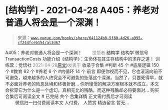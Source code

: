 # [结构学] - 2021-04-28 A405：养老对普通人将会是一个深渊！

> 来源：[`www.yuque.com/books/share/641124b8-5f80-4d26-a995-cf244fceb154/al3d67`](https://www.yuque.com/books/share/641124b8-5f80-4d26-a995-cf244fceb154/al3d67)

<ne-p id="520f42f3293818f927861ebbd5b15da4_p_0" data-lake-id="520f42f3293818f927861ebbd5b15da4_p_0"><ne-text id="u73f1c91c" style="color: rgb(51, 51, 51);">A405：养老对普通人将会是一个深渊！</ne-text></ne-p> <ne-p id="abf61beb75ff8f19fc4d68d8ea628b0e" data-lake-id="abf61beb75ff8f19fc4d68d8ea628b0e"><ne-text id="uceb2c77b" ne-fontsize="12" style="color: rgb(255, 255, 255);">原创</ne-text><ne-text id="ub9658872" style="color: rgb(140, 140, 140);">觉悟者</ne-text> <ne-text id="u1e498cbd" ne-fontsize="14">结构学</ne-text></ne-p> <ne-p id="cb6e8bcb4908ae3159cdd6ac7c266ead" data-lake-id="cb6e8bcb4908ae3159cdd6ac7c266ead"><ne-text id="u4b4a47db" ne-fontsize="14" ne-bold="true" style="color: rgb(51, 51, 51);">结构学</ne-text></ne-p> <ne-p id="4c548e644177e5705c02f16b6b541170" data-lake-id="4c548e644177e5705c02f16b6b541170"><ne-text id="u86d7f661" ne-fontsize="14" style="color: rgb(51, 51, 51);">微信号</ne-text><ne-text id="ub8c6c5b3" ne-fontsize="14" style="color: rgb(51, 51, 51);">TransactionCosts</ne-text></ne-p> <ne-p id="8a6fcb7a4486f18364eb4b6d8e75182b" data-lake-id="8a6fcb7a4486f18364eb4b6d8e75182b"><ne-text id="udbd46fd3" ne-fontsize="14" style="color: rgb(51, 51, 51);">功能介绍</ne-text><ne-text id="ufb4590da" ne-fontsize="14" style="color: rgb(51, 51, 51);">《结构学》：生命体在其生存结构中的求存之道！ 训练营：觉悟社</ne-text></ne-p> <ne-p id="ed4b36097af06fa981cd0879e971d9fd" data-lake-id="ed4b36097af06fa981cd0879e971d9fd"><ne-text id="u56a8d1ab" style="color: rgb(140, 140, 140);">2021-04-28</ne-text>[<ne-text id="u71c860bc" ne-fontsize="14">原文</ne-text>](https://mp.weixin.qq.com/s?__biz=MzIzMDYwOTM0Mg==&mid=2247485587&idx=1&sn=f00402b3fdc5062ee5c5382295ac4dcb&chksm=e8b19042dfc619546bf0a0905d2733d900b7594f1564f1fa7528399053b93dc53f4d14c009fb#rd))<ne-text id="u4f1af89e" ne-fontsize="14" style="color: rgb(140, 140, 140);">发表于</ne-text></ne-p> <ne-p id="21d988c777c70c303b5bc1055a186818" data-lake-id="21d988c777c70c303b5bc1055a186818"><ne-text id="u99f248d3" style="color: rgb(51, 51, 51);">收录于合集</ne-text></ne-p> <ne-p id="299204bb2c41539ce410cbe4ce5c68b3" data-lake-id="299204bb2c41539ce410cbe4ce5c68b3"><ne-text id="u96e871fe" style="color: rgb(51, 51, 51);">#判断 45 个</ne-text></ne-p> <ne-p id="39c340b488f0efde415cca2e48a842b7" data-lake-id="39c340b488f0efde415cca2e48a842b7"><ne-text id="u8ccdffcd" style="color: rgb(51, 51, 51);">#底层逻辑 150 个</ne-text></ne-p> <ne-p id="673ca2aacccbb5e4d98678d43aed58ef" data-lake-id="673ca2aacccbb5e4d98678d43aed58ef"><ne-text id="u86c71400" style="color: rgb(51, 51, 51);">#教育 62 个</ne-text></ne-p> <ne-p id="91593fc8ce4c431893503c8e720c8e28" data-lake-id="91593fc8ce4c431893503c8e720c8e28"><ne-text id="u042d483a" style="color: rgb(51, 51, 51);">#养老 6 个</ne-text></ne-p> <ne-p id="0a878157d81dc5bc38fd8851947c6963" data-lake-id="0a878157d81dc5bc38fd8851947c6963"><ne-text id="u9ee4ba11" style="color: rgb(51, 51, 51);">#内循环 14 个</ne-text></ne-p> <ne-p id="c393d274fb4c3358519f461428cd5ca5" data-lake-id="c393d274fb4c3358519f461428cd5ca5"><ne-text id="uc4cb94c2" style="color: rgb(51, 51, 51);">前言</ne-text></ne-p> <ne-p id="f42860f5fa68230bf4ee9f0c0af29c86" data-lake-id="f42860f5fa68230bf4ee9f0c0af29c86"><ne-text id="u8616050a" style="color: rgb(51, 51, 51);">即便你视而不见，它也滚滚向前不可避免，越来越多的人终究会不可避免的坠落这个深渊。当然了，只要死得早，就不必面对养老的险恶处境和终极折磨…</ne-text></ne-p> <ne-p id="4b2890ac0870aedc119e0909510eddfc" data-lake-id="4b2890ac0870aedc119e0909510eddfc"><ne-text id="ube0310bf" style="color: rgb(51, 51, 51);">你所憧憬的解决方案根本就不成立，本文会拆穿它为什么是一个虚幻。真相无比的残酷，而这种残酷却必将要面对…</ne-text></ne-p> <ne-p id="45b19f0e7e50733b91862410e5a7edb7" data-lake-id="45b19f0e7e50733b91862410e5a7edb7" ne-alignment="center"><ne-text id="u4c21bfb6" style="color: rgb(51, 51, 51);">购买合集后可阅读全文</ne-text></ne-p> <ne-p id="81819bc2bac7afadceddcd11e9ea7ca9" data-lake-id="81819bc2bac7afadceddcd11e9ea7ca9" ne-alignment="center"><ne-text id="u8e80ffa2" style="color: rgb(51, 51, 51);">#</ne-text></ne-p> <ne-p id="160467e5353cdcf686dbff1096b17353" data-lake-id="160467e5353cdcf686dbff1096b17353" ne-alignment="center"><ne-text id="uc1c07feb" style="color: rgb(51, 51, 51);">已完结 共个</ne-text></ne-p> <ne-p id="f7fbd29b53b156cd41d45a8279a57071" data-lake-id="f7fbd29b53b156cd41d45a8279a57071" ne-alignment="center"><ne-text id="uce223ffa" ne-fontsize="16">合集详情</ne-text></ne-p> <ne-p id="223ea1c21fd91c997dcc989fe6cd7e07" data-lake-id="223ea1c21fd91c997dcc989fe6cd7e07" ne-alignment="center"><ne-text id="ue59143a2" style="color: rgb(51, 51, 51);">正文需付费后才可阅读</ne-text></ne-p> <ne-p id="f85e1a515d2e40a200787c6882219eb0" data-lake-id="f85e1a515d2e40a200787c6882219eb0" ne-alignment="center"><ne-text id="u5b5c3575" style="color: rgb(255, 255, 255);">加载中</ne-text></ne-p> <ne-p id="99c2cdee96b87b226883c20651ca8506" data-lake-id="99c2cdee96b87b226883c20651ca8506" ne-alignment="center"><ne-text id="uae6ba033" style="color: rgb(255, 255, 255);"> 微信豆购买</ne-text></ne-p> <ne-p id="932bf148cdfabbdd2381c67aba37bb42" data-lake-id="932bf148cdfabbdd2381c67aba37bb42" ne-alignment="center"><ne-text id="u28491df8" style="color: rgb(51, 51, 51);">微信扫一扫付费阅读本文</ne-text></ne-p> <ne-p id="84ef434b0cf9639a6f1475656dbf707c" data-lake-id="84ef434b0cf9639a6f1475656dbf707c" ne-alignment="center"><ne-text id="u6272c8be" ne-fontsize="13" style="color: rgb(51, 51, 51);">人付费， 人赞赏</ne-text></ne-p> <ne-h3 id="LYpVZ" data-lake-id="LYpVZ"><ne-heading-ext><ne-heading-anchor></ne-heading-anchor><ne-heading-fold></ne-heading-fold></ne-heading-ext><ne-heading-content><ne-text id="ud4e83f88" ne-fontsize="16" style="color: rgb(51, 51, 51);">精选留言</ne-text></ne-heading-content></ne-h3> <ne-p id="9ea63b3dd2ef8cc7a488737e56ef86a9" data-lake-id="9ea63b3dd2ef8cc7a488737e56ef86a9"><ne-text id="u3137ad8b" style="color: rgb(51, 51, 51);">暂无...</ne-text></ne-p>